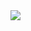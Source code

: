 <img src="https://img.shields.io/badge/kakaotalk-#FFCD00?style=flat-square&logo=kakaotalk&logoColor=white"/>
